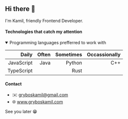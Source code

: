 ## Hi there 👋

I'm Kamil, friendly Frontend Developer.

#### Technologies that catch my attention

<details open>
<summary>Programming languages prefferred to work with</summary>

| Daily     | Often | Sometimes| Occassionally|
|----------:|------:|---------:|-------------:|
|JavaScript |Java   |Python    |C++           |
|TypeScript |       |Rust      |              |


</details>

#### Contact

- ✉️ gryboskamil@gmail.com
- 🌐 www.gryboskamil.com

See you later 😁
